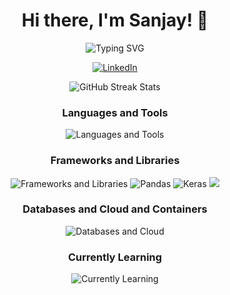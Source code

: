 <div align="center">
  <h1>Hi there, I'm Sanjay! 👋</h1>
</div>
<p align="center">
    <img src="https://readme-typing-svg.demolab.com?font=Fira+Code&pause=1000&random=false&width=435&lines=Software+Developer;Student+at+NCSU+MSA;AI+and+Machine+Learning+Developer" alt="Typing SVG" />
</p>

<p align="center">
  <!-- <a href="https://www.example.com/your-resume">
    <img src="https://img.shields.io/badge/Resume-%23FF6347?style=for-the-badge" alt="Resume" />
  </a> -->
  <a href="https://www.linkedin.com/in/sanjay-devarajan/">
    <img src="https://img.shields.io/badge/LinkedIn-%230077B5?style=for-the-badge&logo=linkedin" alt="LinkedIn" />
  </a>
</p>

<div align="center">
  <img src="https://github-readme-streak-stats.herokuapp.com/demo/preview.php?user=SanjayDevarajan03&theme=tokyonight&hide_border=true" alt="GitHub Streak Stats" />
</div>

<h3 align="center">Languages and Tools</h3>
<p align="center">
  <img src="https://skillicons.dev/icons?i=python,r,sql,java" alt="Languages and Tools" />
</p>

<h3 align="center">Frameworks and Libraries</h3>
<p align="center">
  <img src="https://skillicons.dev/icons?i=pytorch,tensorflow,django,flask,django,flutter,sklearn,fastapi" alt="Frameworks and Libraries" />
    <img src="https://img.shields.io/badge/pandas-%23150458.svg?style=for-the-badge&logo=pandas&logoColor=white" alt="Pandas" /> 
    <img src="https://img.shields.io/badge/Keras-%23D00000.svg?style=for-the-badge&logo=Keras&logoColor=white" alt="Keras" /> 
    <img src="https://img.shields.io/badge/numpy-%23013243.svg?style=for-the-badge&logo=numpy&logoColor=white">
</p>

<h3 align="center">Databases and Cloud and Containers</h3>
<p align="center">
  <img src="https://skillicons.dev/icons?i=postgres,mongodb,docker" alt="Databases and Cloud" />
</p>

<h3 align="center">Currently Learning</h3>
<p align="center">
  <img src="https://skillicons.dev/icons?i=pytorch,databricks,azure" alt="Currently Learning" />
</p>
<!-- <p align="center">
  <img src="https://github-readme-stats.vercel.app/api?username=are021&theme=synthwave&show_icons=true" alt="Areeb's GitHub stats" />
</p> -->

